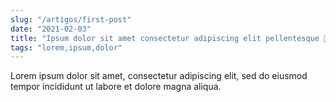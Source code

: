 ```yaml
---
slug: "/artigos/first-post"
date: "2021-02-03"
title: "Ipsum dolor sit amet consectetur adipiscing elit pellentesque 🍅"
tags: "lorem,ipsum,dolor"
---
```


Lorem ipsum dolor sit amet, consectetur adipiscing elit, sed do eiusmod tempor incididunt ut labore et dolore magna aliqua.
